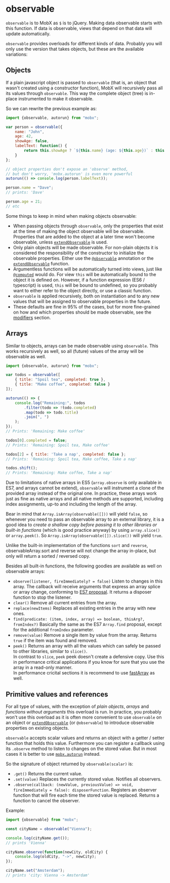 # observable

`observable` is to MobX as `$` is to jQuery.
Making data observable starts with this function.
If data is observable, views that depend on that data will update automatically.

`observable` provides overloads for different kinds of data.
Probably you will only use the version that takes objects,
but these are the available variations:

## Objects

If a plain javascript object is passed to `observable` (that is, an object that wasn't created using a constructor function),
MobX will recursively pass all its values through `observable`.
This way the complete object (tree) is in-place instrumented to make it observable.

So we can rewrite the previous example as:

```javascript
import {observable, autorun} from "mobx";

var person = observable({
	name: "John",
	age: 42,
	showAge: false,
	labelText: function() {
		return this.showAge ? `${this.name} (age: ${this.age})` : this.name;
	}
};

// object properties don't expose an 'observe' method,
// but don't worry, 'mobx.autorun' is even more powerful
autorun(() => console.log(person.labelText));

person.name = "Dave";
// prints: 'Dave'

person.age = 21;
// etc
```

Some things to keep in mind when making objects observable:

* When passing objects through `observable`, only the properties that exist at the time of making the object observable will be observable.
Properties that are added to the object at a later time won't become observable, unless [`extendObservable`](extend-observable.md) is used.
* Only plain objects will be made observable. For non-plain objects it is considered the responsibility of the constructor to initialize the observable properties.
Either use the [`@observable`](observable.md) annotation or the [`extendObservable`](extend-observable.md) function.
* Argumentless functions will be automatically turned into views, just like [`@computed`](computed-decorator) would do. For view `this` will be automatically bound to the object it is defined on.
However, if a function expression (ES6 / typescript) is used, `this` will be bound to undefined, so you probably want to either refer to the object directly, or use a classic function.
* `observable` is applied recursively, both on instantiation and to any new values that will be assigned to observable properties in the future.
* These defaults are fine in 95% of the cases, but for more fine-grained on how and which properties should be made observable, see the [modifiers](modifiers.md) section.

## Arrays

Similar to objects, arrays can be made observable using `observable`.
This works recursively as well, so all (future) values of the array will be observable as well.

```javascript
import {observable, autorun} from "mobx";

var todos = observable([
	{ title: "Spoil tea", completed: true },
	{ title: "Make coffee", completed: false }
]);

autorun(() => {
	console.log("Remaining:", todos
		.filter(todo => !todo.completed)
		.map(todo => todo.title)
		.join(", ")
	);
});
// Prints: 'Remaining: Make coffee'

todos[0].completed = false;
// Prints: 'Remaining: Spoil tea, Make coffee'

todos[2] = { title: 'Take a nap', completed: false };
// Prints: 'Remaining: Spoil tea, Make coffee, Take a nap'

todos.shift();
// Prints: 'Remaining: Make coffee, Take a nap'
```

Due to limitations of native arrays in ES5 (`array.observe` is only available in ES7, and arrays cannot be extend),
`observable` will instrument a clone of the provided array instead of the original one.
In practice, these arrays work just as fine as native arrays and all native methods are supported, including index assignments, up-to and including the length of the array.

Bear in mind that `Array.isArray(observable([]))` will yield `false`, so whenever you need to pass an observable array to an external library,
it is a good idea to _create a shallow copy before passing it to other libraries or built-in functions_ (which is good practice anyway) by using `array.slice()` or `array.peek()`.
So `Array.isArray(observable([]).slice())` will yield `true`.

Unlike the built-in implementation of the functions `sort` and `reverse`, observableArray.sort and reverse  will not change the array in-place, but only will return a sorted / reversed copy. 

Besides all built-in functions, the following goodies are available as well on observable arrays:

* `observe(listener, fireImmediately? = false)` Listen to changes in this array. The callback will receive arguments that express an array splice or array change, conforming to [ES7 proposal](https://developer.mozilla.org/en-US/docs/Web/JavaScript/Reference/Global_Objects/Array/observe). It returns a disposer function to stop the listener.
* `clear()` Remove all current entries from the array.
* `replace(newItems)` Replaces all existing entries in the array with new ones.
* `find(predicate: (item, index, array) => boolean, thisArg?, fromIndex?)` Basically the same as the ES7 `Array.find` proposal, except for the additional `fromIndex` parameter.
* `remove(value)` Remove a single item by value from the array. Returns `true` if the item was found and removed.
* `peek()` Returns an array with all the values which can safely be passed to other libraries, similar to `slice()`.  
In contrast to `slice`, `peek` peek doesn't create a defensive copy. Use this in performance critical applications if you know for sure that you use the array in a read-only manner.  
In performance cricital sections it is recommend to use [fastArray](../refguide/fast-array.md) as well.


## Primitive values and references

For all type of values, with the exception of _plain objects_, _arrays_ and _functions without arguments_ this overload is run.
In practice, you probably won't use this overload as it is often more convenient to use `observable` on an object or 
[`extendObservable`](../refguide/extend-observable.md) (or `@observable`) to introduce observable properties on existing objects.

`observable` accepts scalar values and returns an object with a getter / setter function that holds this value.
Furthermore you can register a callback using its `.observe` method to listen to changes on the stored value.
But in most cases it is better to use [`mobx.autorun`](autorun.md) instead.

So the signature of object returned by `observable(scalar)` is:
* `.get()` Returns the current value.
* `.set(value)` Replaces the currently stored value. Notifies all observers.
* `.observe(callback: (newValue, previousValue) => void, fireImmediately = false): disposerFunction`. Registers an observer function that will fire each time the stored value is replaced. Returns a function to cancel the observer.

Example:

```javascript
import {observable} from "mobx";

const cityName = observable("Vienna");

console.log(cityName.get());
// prints 'Vienna'

cityName.observe(function(newCity, oldCity) {
	console.log(oldCity, "->", newCity);
});

cityName.set("Amsterdam");
// prints 'city: Vienna -> Amsterdam'
```
